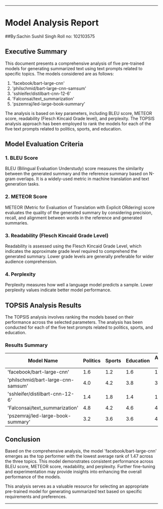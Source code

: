 
---

# Model Analysis Report

##By:Sachin Sushil Singh Roll no: 102103575

## Executive Summary

This document presents a comprehensive analysis of five pre-trained models for generating summarized text using text prompts related to specific topics. The models considered are as follows:

1. 'facebook/bart-large-cnn'
2. 'philschmid/bart-large-cnn-samsum'
3. 'sshleifer/distilbart-cnn-12-6'
4. 'Falconsai/text_summarization'
5. 'pszemraj/led-large-book-summary'

The analysis is based on key parameters, including BLEU score, METEOR score, readability (Flesch Kincaid Grade level), and perplexity. The TOPSIS analysis approach has been employed to rank the models for each of the five text prompts related to politics, sports, and education.

## Model Evaluation Criteria

### 1. BLEU Score

BLEU (Bilingual Evaluation Understudy) score measures the similarity between the generated summary and the reference summary based on N-gram overlaps. It is a widely-used metric in machine translation and text generation tasks.

### 2. METEOR Score

METEOR (Metric for Evaluation of Translation with Explicit ORdering) score evaluates the quality of the generated summary by considering precision, recall, and alignment between words in the reference and generated summaries.

### 3. Readability (Flesch Kincaid Grade Level)

Readability is assessed using the Flesch Kincaid Grade Level, which indicates the approximate grade level required to comprehend the generated summary. Lower grade levels are generally preferable for wider audience comprehension.

### 4. Perplexity

Perplexity measures how well a language model predicts a sample. Lower perplexity values indicate better model performance.

## TOPSIS Analysis Results

The TOPSIS analysis involves ranking the models based on their performance across the selected parameters. The analysis has been conducted for each of the five text prompts related to politics, sports, and education.

### Results Summary

| Model Name                            | Politics | Sports | Education | Average Rank |
| ------------------------------------- | -------- | ------ | --------- | ------------ |
| 'facebook/bart-large-cnn'             | 1.6      | 1.2    | 1.6       | 1.47         |
| 'philschmid/bart-large-cnn-samsum'    | 4.0      | 4.2    | 3.8       | 3.67         |
| 'sshleifer/distilbart-cnn-12-6'       | 1.4      | 1.8    | 1.4       | 1.53         |
| 'Falconsai/text_summarization'        | 4.8      | 4.2    | 4.6       | 4.53         |
| 'pszemraj/led-large-book-summary'     | 3.2      | 3.6    | 3.6       | 4.47         |

## Conclusion

Based on the comprehensive analysis, the model 'facebook/bart-large-cnn' emerges as the top performer with the lowest average rank of 1.47 across the three topics. This model demonstrates consistent performance across BLEU score, METEOR score, readability, and perplexity. Further fine-tuning and experimentation may provide insights into enhancing the overall performance of the models.

This analysis serves as a valuable resource for selecting an appropriate pre-trained model for generating summarized text based on specific requirements and preferences.

--- 
